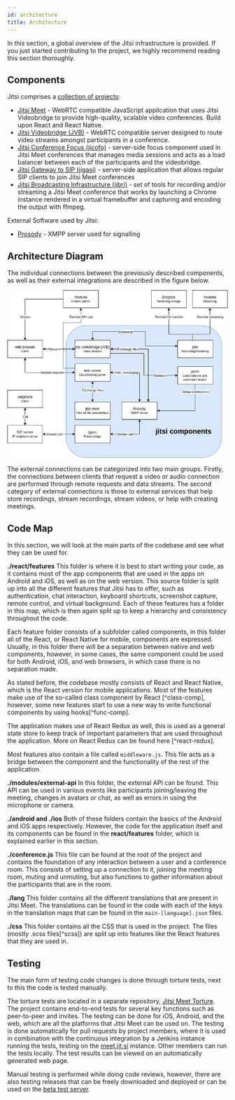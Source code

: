 ```yaml
---
id: architecture
title: Architecture
---
```


In this section, a global overview of the Jitsi infrastructure is provided. If you just started contributing to the project, we highly recommend reading this section thoroughly.


## Components
Jitsi comprises a [collection of projects](https://jitsi.org/projects/):

* [Jitsi Meet](https://jitsi.org/jitsi-meet) - WebRTC compatible JavaScript application that uses Jitsi Videobridge to provide high-quality, scalable video conferences. Build upon React and React Native.
* [Jitsi Videobridge (JVB)](https://jitsi.org/jitsi-videobridge) - WebRTC compatible server designed to route video streams amongst participants in a conference.
* [Jitsi Conference Focus (jicofo)](https://github.com/jitsi/jicofo) - server-side focus component used in Jitsi Meet conferences that manages media sessions and acts as a load balancer between each of the participants and the videobridge.
* [Jitsi Gateway to SIP (jigasi)](https://github.com/jitsi/jigasi) - server-side application that allows regular SIP clients to join Jitsi Meet conferences
* [Jitsi Broadcasting Infrastructure (jibri)](https://github.com/jitsi/jibri) - set of tools for recording and/or streaming a Jitsi Meet conference that works by launching a Chrome instance rendered in a virtual framebuffer and capturing and encoding the output with ffmpeg.

External Software used by Jitsi:
* [Prosody](https://prosody.im/) - XMPP server used for signalling


## Architecture Diagram
The individual connections between the previously described components, as well as their external integrations are described in the figure below.

![](https://raw.githubusercontent.com/jitsi/handbook/master/docs/assets/ArchitectureDiagram.png)

The external connections can be categorized into two main groups. Firstly, the connections between clients that request a video or audio connection are performed through remote requests and data streams. The second category of external connections is those to external services that help store recordings, stream recordings, stream videos, or help with creating meetings.

## Code Map
In this section, we will look at the main parts of the codebase and see what they can be used for.

**./react/features**
This folder is where it is best to start writing your code, as it contains most of the app components that are used in the apps on Android and iOS, as well as on the web version. This source folder is split up into all the different features that Jitsi has to offer, such as authentication, chat interaction, keyboard shortcuts, screenshot capture, remote control, and virtual background. Each of these features has a folder in this map, which is then again split up to keep a hierarchy and consistency throughout the code.

Each feature folder consists of a subfolder called components, in this folder all of the React, or React Native for mobile, components are expressed. Usually, in this folder there will be a separation between native and web components, however, in some cases, the same component could be used for both Android, iOS, and web browsers, in which case there is no separation made.

As stated before, the codebase mostly consists of React and React Native, which is the React version for mobile applications. Most of the features make use of the so-called class component by React [^class-comp], however, some new features start to use a new way to write functional components by using hooks[^func-comp].

The application makes use of React Redux as well, this is used as a general state store to keep track of important parameters that are used throughout the application. More on React Redux can be found here [^react-redux].

Most features also contain a file called `middleware.js`. This file acts as a bridge between the component and the functionality of the rest of the application.

**./modules/external-api**
In this folder, the external API can be found. This API can be used in various events like participants joining/leaving the meeting, changes in avatars or chat, as well as errors in using the microphone or camera.

**./android and ./ios**
Both of these folders contain the basics of the Android and iOS apps respectively. However, the code for the application itself and its components can be found in the **react/features** folder, which is explained earlier in this section.

**./conference.js**
This file can be found at the root of the project and contains the foundation of any interaction between a user and a conference room. This consists of setting up a connection to it, joining the meeting room, muting and unmuting, but also functions to gather information about the participants that are in the room.

**./lang**
This folder contains all the different translations that are present in Jitsi Meet. The translations can be found in the code with each of the keys in the translation maps that can be found in the `main-[language].json` files.

**./css**
This folder contains all the CSS that is used in the project. The files (mostly .scss files[^scss]) are split up into features like the React features that they are used in.

## Testing
The main form of testing code changes is done through torture tests, next to this the code is tested manually.

The torture tests are located in a separate repository, [Jitsi Meet Torture](https://github.com/jitsi/jitsi-meet-torture). The project contains end-to-end tests for several key functions such as peer-to-peer and invites. The testing can be done for iOS, Android, and the web, which are all the platforms that Jitsi Meet can be used on. The testing is done automatically for pull requests by project members, where it is used in combination with the continuous integration by a Jenkins instance running the tests, testing on the [meet.jit.si](https://meet.jit.si) instance. Other members can run the tests locally. The test results can be viewed on an automatically generated web page.

Manual testing is performed while doing code reviews, however, there are also testing releases that can be freely downloaded and deployed or can be used on the [beta test server](https://beta.meet.jit.si/).
